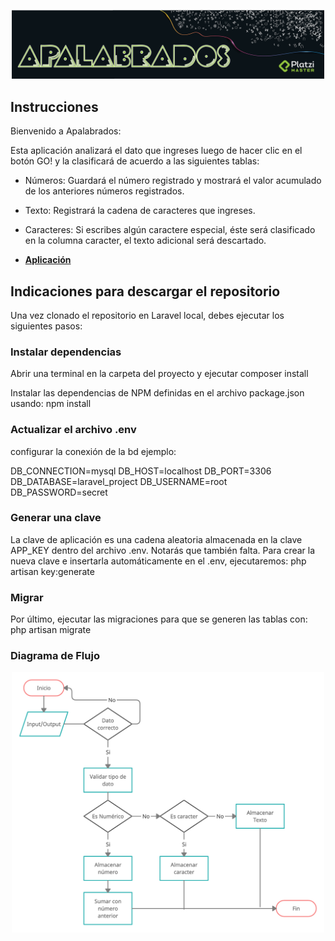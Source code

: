 <p align="center"><a href="https://angelauribe.github.io/apalabrados/" target="_blank"><img src="https://github.com/AngelaUribe/apalabrados/blob/master/public/images/banner.png?raw=true" width="500"></a></p>

## Instrucciones

Bienvenido a Apalabrados:

Esta aplicación analizará el dato que ingreses luego de hacer clic en el botón GO! y la clasificará de acuerdo a las siguientes tablas:

- Números: Guardará el número registrado y mostrará el valor acumulado de los anteriores números registrados.
- Texto: Registrará la cadena de caracteres que ingreses.
- Caracteres: Si escribes algún caractere especial, éste será clasificado en la columna caracter, el texto adicional será descartado.

- **[Aplicación](http://apalabrados.appincdevs.com/public/)**

## Indicaciones para descargar el repositorio
Una vez clonado el repositorio en Laravel local, debes ejecutar los siguientes pasos:

### Instalar dependencias
Abrir una terminal en la carpeta del proyecto y ejecutar
composer install

Instalar las dependencias de NPM definidas en el archivo package.json usando:
npm install

### Actualizar el archivo .env
configurar la conexión de la bd ejemplo:

DB_CONNECTION=mysql
DB_HOST=localhost
DB_PORT=3306
DB_DATABASE=laravel_project
DB_USERNAME=root
DB_PASSWORD=secret

### Generar una clave
La clave de aplicación es una cadena aleatoria almacenada en la clave APP_KEY dentro del archivo .env. Notarás que también falta.
Para crear la nueva clave e insertarla automáticamente en el .env, ejecutaremos:
php artisan key:generate

### Migrar 

Por último, ejecutar las migraciones para que se generen las tablas con:
php artisan migrate 


### Diagrama de Flujo

<p align="center"><a href="https://angelauribe.github.io/apalabrados/" target="_blank"><img src="https://github.com/AngelaUribe/apalabrados/blob/master/public/images/diagrama.jpg" width="500"></a></p>



